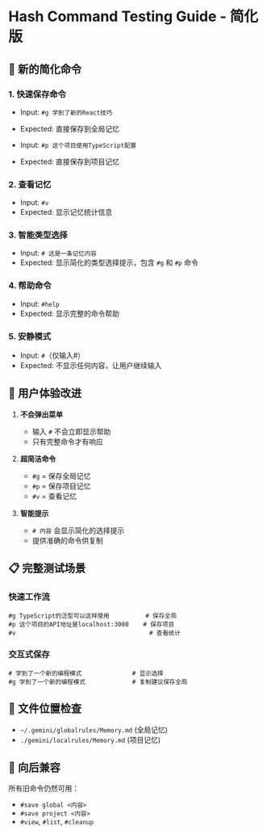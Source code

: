 # Hash Command Testing Guide - 简化版

## 🚀 新的简化命令

### 1. 快速保存命令
- Input: `#g 学到了新的React技巧`
- Expected: 直接保存到全局记忆

- Input: `#p 这个项目使用TypeScript配置`
- Expected: 直接保存到项目记忆

### 2. 查看记忆
- Input: `#v`
- Expected: 显示记忆统计信息

### 3. 智能类型选择
- Input: `# 这是一条记忆内容`
- Expected: 显示简化的类型选择提示，包含 `#g` 和 `#p` 命令

### 4. 帮助命令
- Input: `#help`
- Expected: 显示完整的命令帮助

### 5. 安静模式
- Input: `#`（仅输入#）
- Expected: 不显示任何内容，让用户继续输入

## 🎯 用户体验改进

1. **不会弹出菜单**
   - 输入 `#` 不会立即显示帮助
   - 只有完整命令才有响应

2. **超简洁命令**
   - `#g` = 保存全局记忆
   - `#p` = 保存项目记忆  
   - `#v` = 查看记忆

3. **智能提示**
   - `# 内容` 会显示简化的选择提示
   - 提供准确的命令供复制

## 📋 完整测试场景

### 快速工作流
```
#g TypeScript的泛型可以这样使用          # 保存全局
#p 这个项目的API地址是localhost:3000    # 保存项目  
#v                                     # 查看统计
```

### 交互式保存
```
# 学到了一个新的编程模式              # 显示选择
#g 学到了一个新的编程模式             # 复制建议保存全局
```

## 📁 文件位置检查

- `~/.gemini/globalrules/Memory.md` (全局记忆)
- `./gemini/localrules/Memory.md` (项目记忆)

## 🔄 向后兼容

所有旧命令仍然可用：
- `#save global <内容>`
- `#save project <内容>`
- `#view`, `#list`, `#cleanup`